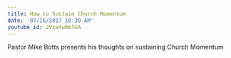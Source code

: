 ```yaml
---
title: How to Sustain Church Momentum
date: '07/16/2017 10:30 AM'
youtube_id: 2Vxe4uRmlGA
---
```

Pastor Mike Botts presents his thoughts on sustaining Church Momentum



